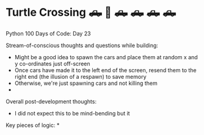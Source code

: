 # Turtle Crossing :pickup_truck:	🐢 :pickup_truck: :pickup_truck: :pickup_truck: :pickup_truck:
Python 100 Days of Code: Day 23

Stream-of-conscious thoughts and questions while building: 
* Might be a good idea to spawn the cars and place them at random x and y co-ordinates just off-screen
* Once cars have made it to the left end of the screen, resend them to the right end (the illusion of a respawn) to save memory
* Otherwise, we're just spawning cars and not killing them
*  

Overall post-development thoughts: 
* I did not expect this to be mind-bending but it 


Key pieces of logic: 
* 
